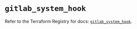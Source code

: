 # `gitlab_system_hook`

Refer to the Terraform Registry for docs: [`gitlab_system_hook`](https://registry.terraform.io/providers/gitlabhq/gitlab/16.11.0/docs/resources/system_hook).
